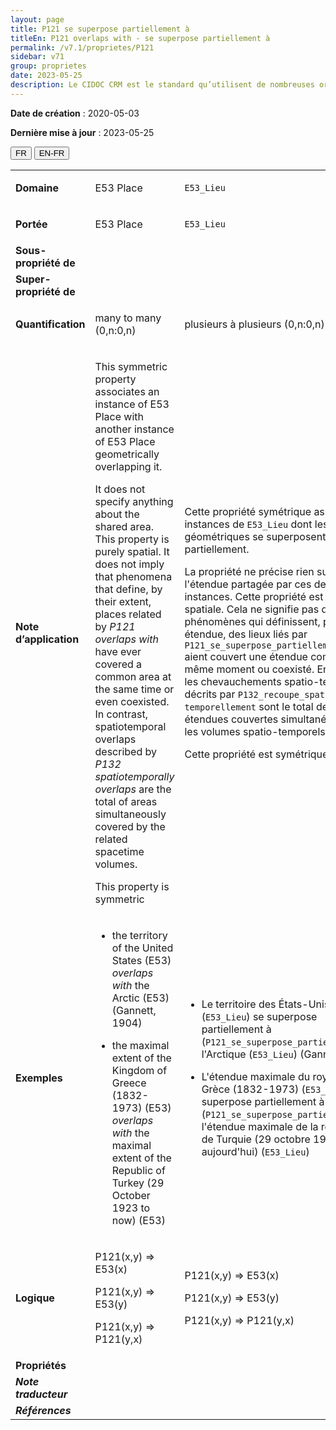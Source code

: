 ```yaml
---
layout: page
title: P121 se superpose partiellement à
titleEn: P121 overlaps with - se superpose partiellement à
permalink: /v7.1/proprietes/P121
sidebar: v71
group: proprietes
date: 2023-05-25
description: Le CIDOC CRM est le standard qu’utilisent de nombreuses organisations pour l’échange et l’intégration de jeux de données et de spécifications patrimoniales. Il est développé et maintenu à jour exclusivement en anglais par le CRM SIG, un sous-groupe du Conseil international des musées (ICOM). Ceci est une traduction officielle en français développée par la Traduction en français du CIDOC CRM, une initiative qui offre une version française à jour et accessible ouvertement et gratuitement du standard CIDOC CRM et en démocratise l'usage dans la communauté patrimoniale francophone. ------------ The CIDOC CRM is the standard used by many heritage organizations for the exchange and integration of museum collection datasets and specifications. It is developed and maintained exclusively in English by the CRM SIG, a subgroup of the International Council of Museums (ICOM). This is an official translation developed by the Traduction en français du CIDOC CRM, an initiative offering an open, up-to-date, and free French version of the CIDOC CRM standard, and democratizing its use in the francophone heritage community.
---
```


**Date de création** : 2020-05-03

**Dernière mise à jour** : 2023-05-25

<div class="lang-buttons">
 <button id="fr" class="activate">FR</button>
 <button id="en-fr">EN-FR</button>
</div>

<table>
<tbody>
<tr>
<td><strong>Domaine</strong></td>
<td class="en">
<p>E53 Place</p>
</td>
<td>
<p><code class="language-plaintext highlighter-rouge">E53_Lieu</code></p>
</td>
</tr>
<tr>
<td><strong>Portée</strong></td>
<td class="en">
<p>E53 Place</p>
</td>
<td>
<p><code class="language-plaintext highlighter-rouge">E53_Lieu</code></p>
</td>
</tr>
<tr>
<td><strong>Sous-propriété de</strong></td>
<td class="en">
</td>
<td>
</td>
</tr>
<tr>
<td><strong>Super-propriété de</strong></td>
<td class="en">
</td>
<td>
</td>
</tr>
<tr>
<td><strong>Quantification</strong></td>
<td class="en">
<p>many to many (0,n:0,n)</p>
</td>
<td>
<p>plusieurs à plusieurs (0,n:0,n)</p>
</td>
</tr>
<tr>
<td><strong>Note d’application</strong></td>
<td class="en">
<p>This symmetric property associates an instance of E53 Place with another instance of E53 Place geometrically overlapping it.</p>
<p>It does not specify anything about the shared area. This property is purely spatial. It does not imply that phenomena that define, by their extent, places related by <em>P121 overlaps with</em> have ever covered a common area at the same time or even coexisted. In contrast, spatiotemporal overlaps described by <em>P132 spatiotemporally overlaps</em> are the total of areas simultaneously covered by the related spacetime volumes.</p>
<p>This property is symmetric</p>
</td>
<td>
<p>Cette propriété symétrique associe deux instances de <code class="language-plaintext highlighter-rouge">E53_Lieu</code> dont les étendues géométriques se superposent partiellement.</p>
<p>La propriété ne précise rien sur l'étendue partagée par ces deux instances. Cette propriété est purement spatiale. Cela ne signifie pas que des phénomènes qui définissent, par leur étendue, des lieux liés par <code class="language-plaintext highlighter-rouge">P121_se_superpose_partiellement_à</code> aient couvert une étendue commune au même moment ou coexisté. En revanche, les chevauchements spatio-temporels décrits par <code class="language-plaintext highlighter-rouge">P132_recoupe_spatio-temporellement</code> sont le total des étendues couvertes simultanément par les volumes spatio-temporels associés.</p>
<p>Cette propriété est symétrique.  </p>
</td>
</tr>
<tr>
<td><strong>Exemples</strong></td>
<td class="en">
<ul>
<li><p>the territory of the United States (E53) <em>overlaps with</em> the Arctic (E53) (Gannett, 1904) </p>
</li>
<li><p>the maximal extent of the Kingdom of Greece (1832-1973) (E53) <em>overlaps with</em> the maximal extent of the Republic of Turkey (29 October 1923 to now) (E53)</p>
</li>
</ul>
</td>
<td>
<ul>
<li><p>Le territoire des États-Unis (<code class="language-plaintext highlighter-rouge">E53_Lieu</code>) se superpose partiellement à (<code class="language-plaintext highlighter-rouge">P121_se_superpose_partiellement_à</code>) l'Arctique (<code class="language-plaintext highlighter-rouge">E53_Lieu</code>) (Gannett, 1904)</p>
</li>
<li><p>L'étendue maximale du royaume de Grèce (1832-1973) (<code class="language-plaintext highlighter-rouge">E53_Lieu</code>) se superpose partiellement à (<code class="language-plaintext highlighter-rouge">P121_se_superpose_partiellement_à</code>) l'étendue maximale de la république de Turquie (29 octobre 1923 à aujourd'hui) (<code class="language-plaintext highlighter-rouge">E53_Lieu</code>)</p>
</li>
</ul>
</td>
</tr>
<tr>
<td><strong>Logique</strong></td>
<td class="en">
<p>P121(x,y) ⇒ E53(x) </p>
<p>P121(x,y) ⇒ E53(y) </p>
<p>P121(x,y) ⇒ P121(y,x) </p>
</td>
<td>
<p>P121(x,y) ⇒ E53(x) </p>
<p>P121(x,y) ⇒ E53(y) </p>
<p>P121(x,y) ⇒ P121(y,x) </p>
</td>
</tr>
<tr>
<td><strong>Propriétés</strong></td>
<td class="en">
</td>
<td>
</td>
</tr>
<tr>
<td><strong><em>Note traducteur</em></strong></td>
<td colspan="2">
</td>
</tr>
<tr>
<td><strong><em>Références</em></strong></td>
<td colspan="2">
</td>
</tr>
</tbody>
</table>
